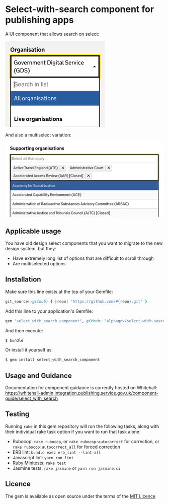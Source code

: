 # Select-with-search component for publishing apps

A UI component that allows search on select:  

![single_select.png](docs/single_select.png)

And also a multiselect variation: 

![multiselect.png](docs/multiselect.png)

## Applicable usage

You have old design select components that you want to migrate to the new design system, but they:

- Have extremely long list of options that are difficult to scroll through
- Are multiselected options


## Installation

Make sure this line exists at the top of your Gemfile: 
```ruby
git_source(:github) { |repo| "https://github.com/#{repo}.git" }
```

Add this line to your application's Gemfile:
```ruby
gem "select_with_search_component", github: "alphagov/select-with-search-component"
```

And then execute:
```bash
$ bundle
```

Or install it yourself as:
```bash
$ gem install select_with_search_component
```

## Usage and Guidance

Documentation for component guidance is currently hosted on Whitehall: 
https://whitehall-admin.integration.publishing.service.gov.uk/component-guide/select_with_search 


## Testing

Running `rake` in this gem repository will run the following tasks, along with their individual rake task option if you want to run that task alone: 

- Rubocop: `rake rubocop`, or `rake rubocop:autocorrect` for correction, or `rake rubocop:autocorrect_all` for forced correction
- ERB lint: `bundle exec erb_lint --lint-all`
- Javascript lint: `yarn run lint`
- Ruby Minitests: `rake test`
- Jasmine tests: `rake jasmine` or `yarn run jasmine:ci`

## Licence

The gem is available as open source under the terms of the [MIT Licence](LICENSE)